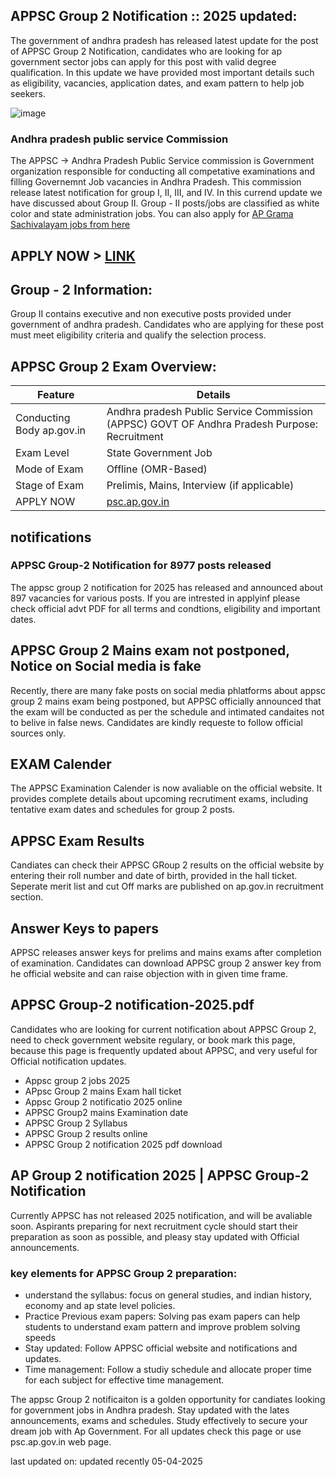 ## APPSC Group 2 Notification :: 2025 updated:

The government of andhra pradesh has released latest update for the post of APPSC Group 2 Notification, candidates who are looking for ap government sector jobs can apply for this post with valid degree qualification. In this update we have provided most important details such as eligibility, vacancies, application dates, and exam pattern to help job seekers.

![image](https://github.com/user-attachments/assets/4a1dcb9f-64ea-4d82-8049-48dc1e70019b)

### Andhra pradesh public service Commission

The APPSC -> Andhra Pradesh Public Service commission is Government organization responsible for conducting all competative examinations and filling Governemnt Job vacancies in Andhra Pradesh. This commission release latest notification for group I, II, III, and IV. In this currend update we have discussed about Group II. Group - II posts/jobs are classified as white color and state administration jobs. You can also apply for [AP Grama Sachivalayam jobs from here ](https://github.com/AP-Grama-Sachivalayam-Apply-Online)

## APPLY NOW > [LINK](https://www.google.com/url?q=https%3A%2F%2Fwww.dynews.net%2Fp%2Fap-grama-sachivalayam-notification-2025.html&sa=D&sntz=1&usg=AOvVaw0ZKqKGmYS3efU7VU_1l8y1) 

## Group - 2 Information:

Group II contains executive and non executive posts provided under government of andhra pradesh. Candidates who are applying for these post must meet eligibility criteria and qualify the selection process.

## APPSC Group 2 Exam Overview:

| Feature | Details |
| -------- | ------- |
| Conducting Body ap.gov.in | Andhra pradesh Public Service Commission (APPSC) GOVT OF Andhra Pradesh Purpose: Recruitment |
| Exam Level | State Government Job |
| Mode of Exam | Offline (OMR-Based) |
| Stage of Exam | Prelimis, Mains, Interview (if applicable) |
| APPLY NOW  | [psc.ap.gov.in](https://www.google.com/url?q=https%3A%2F%2Fwww.dynews.net%2Fp%2Fap-grama-sachivalayam-notification-2025.html&sa=D&sntz=1&usg=AOvVaw0ZKqKGmYS3efU7VU_1l8y1) |

## notifications 
### APPSC Group-2 Notification for 8977 posts released
The appsc group 2 notification for 2025 has released and announced about 897 vacancies for various posts. If you are intrested in applyinf please check official advt PDF for all terms and condtions, eligibility and important dates. 

## APPSC Group 2 Mains exam not postponed, Notice on Social media is fake

Recently, there are many fake posts on social media phlatforms about appsc group 2 mains exam being postponed, but APPSC officially announced that the exam will be conducted as per the schedule and intimated candaites not to belive in false news. Candidates are kindly requeste to follow official sources only.

## EXAM Calender

The APPSC Examination Calender is now avaliable on the official website. It provides complete details about upcoming recrutiment exams, including tentative exam dates and schedules for group 2 posts. 

## APPSC Exam Results 

Candiates can check their APPSC GRoup 2 results on the official website by entering their roll number and date of birth, provided in the hall ticket. Seperate merit list and cut Off marks are published on ap.gov.in recruitment section. 

## Answer Keys to papers

APPSC releases answer keys for prelims and mains exams after completion of examination. Candidates can download APPSC group 2 answer key from he official website and can raise objection with in given time frame.

## APPSC Group-2 notification-2025.pdf

Candidates who are looking for current notification about APPSC Group 2, need to check government website regulary, or book mark this page, because this page is frequently updated about APPSC, and very useful for Official notification updates. 

* Appsc group 2 jobs 2025
* APpsc Group 2 mains Exam hall ticket
* Appsc Group 2 notificatio 2025 online
* APPSC Group2 mains Examination date
* APPSC Group 2 Syllabus
* APPSC Group 2 results online
* APPSC Group 2 notification 2025 pdf download

## AP Group 2 notification 2025 | APPSC Group-2 Notification 

Currently APPSC has not released 2025 notification, and will be avaliable soon. Aspirants preparing for next recruitment cycle should start their preparation as soon as possible, and pleasy stay updated with Official announcements. 

### key elements for APPSC Group 2 preparation:

* understand the syllabus: focus on general studies, and indian history, economy and ap state level policies.
* Practice Previous exam papers: Solving pas exam papers can help students to understand exam pattern and improve problem solving speeds
* Stay updated: Follow APPSC official website and notifications and updates.
* Time management: Follow a studiy schedule and allocate proper time for each subject for effective time management.

The appsc Group 2 notificaiton is a golden opportunity for candiates looking for government jobs in Andhra pradesh. Stay updated with the lates announcements, exams and schedules. Study effectively to secure your dream job with Ap Government. For all updates check this page or use psc.ap.gov.in web page.

last updated on: updated recently 05-04-2025

<!--

**Here are some ideas to get you started:**

🙋‍♀️ A short introduction - what is your organization all about?
🌈 Contribution guidelines - how can the community get involved?
👩‍💻 Useful resources - where can the community find your docs? Is there anything else the community should know?
🍿 Fun facts - what does your team eat for breakfast?
🧙 Remember, you can do mighty things with the power of [Markdown](https://docs.github.com/github/writing-on-github/getting-started-with-writing-and-formatting-on-github/basic-writing-and-formatting-syntax)
-->

